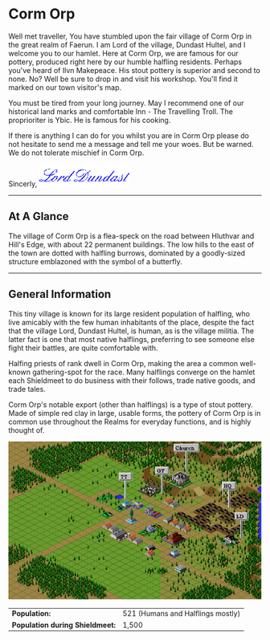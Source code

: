 # Corm Orp

Well met traveller,
You have stumbled upon the fair village of Corm Orp in the great realm of Faerun.   I am Lord of the village, Dundast Hultel, and I welcome you to our hamlet.  Here at  Corm Orp, we are famous for our pottery, produced right here by our humble halfling residents.  Perhaps you've heard of Ilvn Makepeace.  His stout pottery is superior and second to none.  No?  Well be sure to drop in and visit his workshop.  You'll find it marked on our town visitor's map.

You must be tired from your long journey.  May I recommend one of our historical land marks and comfortable Inn - The Travelling Troll.  The proprioriter is Ybic.   He is famous for his cooking.

If there is anything I can do for you whilst you are in Corm Orp please do not hesitate to send me a message and tell me your woes.  But be warned.  We do not tolerate mischief in Corm Orp.

Sincerly, ![](./images/signature.gif)

----

## At A Glance

The village of Corm Orp is a flea-speck on the road between Hluthvar and Hill's Edge, with about 22 permanent buildings.  The low hills to the east of the town are dotted with halfling burrows, dominated by a goodly-sized structure emblazoned with the symbol of a butterfly.

----

## General Information

This tiny village is known for its large resident population of halfling, who live amicably with the few human inhabitants of the place, despite the fact that the village Lord, Dundast Hultel, is human, as is the village militia.  The latter fact is one that most native halflings, preferring to see someone else fight their battles, are quite comfortable with.

Halfing priests of rank dwell in Corm Orp, making the area a common well-known gathering-spot for the race.  Many halflings converge on the hamlet each Shieldmeet to do business with their follows, trade native goods, and trade tales.

Corm Orp's notable export (other than halflings) is a type of stout pottery.  Made of simple red clay in large, usable forms, the pottery of Corm Orp is in common use throughout the Realms for everyday functions, and is highly thought of.

![](./images/cormorp.gif)

|                                   |                                   |
|-----------------------------------|-----------------------------------|
|**Population:**                    |521 (Humans and Halflings mostly)  |
|**Population during Shieldmeet:**  |1,500                              |